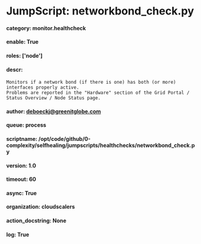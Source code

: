
# JumpScript: networkbond_check.py
        
#### category: monitor.healthcheck
#### enable: True
#### roles: ['node']
#### descr: 
```
Monitors if a network bond (if there is one) has both (or more) interfaces properly active.
Problems are reported in the "Hardware" section of the Grid Portal / Status Overview / Node Status page.

```
#### author: deboeckj@greenitglobe.com
#### queue: process
#### scriptname: /opt/code/github/0-complexity/selfhealing/jumpscripts/healthchecks/networkbond_check.py
#### version: 1.0
#### timeout: 60
#### async: True
#### organization: cloudscalers
#### action_docstring: None
#### log: True